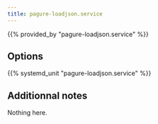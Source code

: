 ```yaml
---
title: pagure-loadjson.service
---
```


{{% provided_by "pagure-loadjson.service" %}}

## Options

{{% systemd_unit "pagure-loadjson.service" %}}

## Additionnal notes

Nothing here.